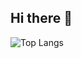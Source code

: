## Hi there 👋

![Top Langs](https://github-readme-stats.vercel.app/api/top-langs/?username=bkw1769&layout=compact)

